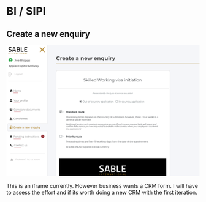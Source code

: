 # BI / SIPI

## Create a new enquiry

![Alt text](index.png)

This is an iframe currently. However business wants a CRM form.
I will have to assess the effort and if its worth doing a new CRM with the first iteration.
